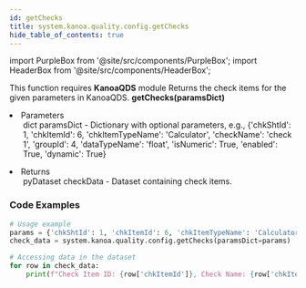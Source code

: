 ```yaml
---
id: getChecks
title: system.kanoa.quality.config.getChecks
hide_table_of_contents: true
---
```


import PurpleBox from '@site/src/components/PurpleBox';
import HeaderBox from '@site/src/components/HeaderBox';

<PurpleBox>This function requires <b>KanoaQDS</b> module</PurpleBox>
<HeaderBox header="Description">Returns the check items for the given parameters in KanoaQDS.</HeaderBox>
<HeaderBox header="Syntax">
    <b>getChecks(paramsDict)</b>
    <li> Parameters <br />
        <ul>dict paramsDict - Dictionary with optional parameters, e.g., &#123;'chkShtId': 1, 'chkItemId': 6, 'chkItemTypeName': 'Calculator', 'checkName': 'check 1', 'groupId': 4, 'dataTypeName': 'float', 'isNumeric': True, 'enabled': True, 'dynamic': True}</ul>
    </li>
    <li> Returns <br />
        <ul>pyDataset checkData - Dataset containing check items.</ul>
    </li>
</HeaderBox>

### Code Examples
```python
# Usage example
params = {'chkShtId': 1, 'chkItemId': 6, 'chkItemTypeName': 'Calculator', 'checkName': 'check 1', 'groupId': 4, 'dataTypeName': 'float', 'isNumeric': True, 'enabled': True, 'dynamic': True}
check_data = system.kanoa.quality.config.getChecks(paramsDict=params)

# Accessing data in the dataset
for row in check_data:
    print(f"Check Item ID: {row['chkItemId']}, Check Name: {row['chkItemName']}, Group ID: {row['chkItemGroupId']}")

